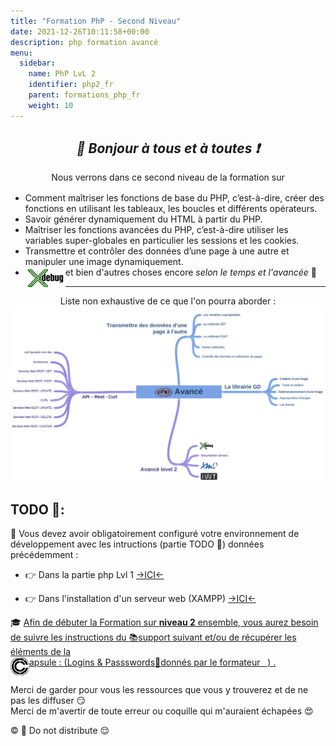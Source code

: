 ```yaml
---
title: "Formation PhP - Second Niveau"
date: 2021-12-26T10:11:58+00:00
description: php formation avancé  
menu:
  sidebar:
    name: PhP LvL 2
    identifier: php2_fr
    parent: formations_php_fr
    weight: 10
---
```

*<center>:loudspeaker: Bonjour à tous et à toutes :heavy_exclamation_mark:</center>*
-
<div class="d-sm-block alert alert-info " > 
<center>
<i class="fas fa-info-circle " style="color: blue;"></i> Nous verrons dans ce second niveau de la formation sur <i class="fab fa-php fa-2x" style="color:blue; vertical-align:middle;"></i></center>
<span class="text-left">

- Comment maîtriser les fonctions de base du PHP, c’est-à-dire, créer des fonctions en utilisant les tableaux, les boucles et différents opérateurs.
- Savoir générer dynamiquement du HTML à partir du PHP.
- Maîtriser les fonctions avancées du PHP, c’est-à-dire utiliser les variables super-globales en particulier les sessions et les cookies.
- Transmettre et contrôler des données d’une page à une autre et manipuler une image dynamiquement.
- <img style="float : left;margin:3px" src="/files/images/Xdebug_30.png">et bien d'autres choses encore *selon le temps et l'avancée* :pancakes:
<hr>
</span><center>Liste non exhaustive de ce que l'on pourra aborder :</center>
  <div  class="row justify-content-center">
  <img src="avance.png" >
   </div>

</div>

## <i class="fas fa-clipboard-list "></i> TODO :roller_coaster::
:speech_balloon: Vous devez avoir obligatoirement configuré votre environnement de développement avec les intructions (partie TODO :roller_coaster:) données précédemment <i class="fas fa-clipboard-list "></i> :  

- :point_right: Dans la partie php Lvl 1 [->ICI<-](../lvl1/)

- :point_right: Dans l'installation d'un serveur web (XAMPP) [->ICI<-](../../../divers/installation_xampp)

<div class="d-sm-block  alert alert-success  text-left" role="alert">

:mortar_board: [Afin de débuter la Formation sur **<i class="fab fa-php fa-2x" style="color:blue; vertical-align:middle;"></i> niveau 2** ensemble, vous aurez besoin de suivre les instructions du :books:support suivant et/ou de récupérer les éléments de la <span style='display:FLEX;margin:0'> <img style="vertical-align: bottom;" src="/images/icones/w30/capsule_30.png" alt="C">apsule : (Logins & Passswords :closed_lock_with_key: donnés par le formateur &nbsp; <i class="fas fa-chalkboard-teacher"></i> &nbsp;)&nbsp; <i class="fas fa-external-link-alt"></i>.</span>](http://franpan.free.fr/formation/_php402 "lien vers le site contenant les fichiers de la formation")

</div>

Merci de garder pour vous les ressources que vous y trouverez et de ne pas les diffuser :smirk:  
Merci de m'avertir de toute erreur ou coquille qui m'auraient échapées :heart_eyes:

:copyright: :no_entry_sign: Do not distribute :relieved:
